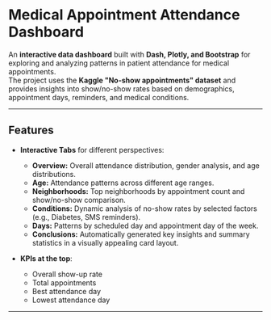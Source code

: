 # Medical Appointment Attendance Dashboard

An **interactive data dashboard** built with **Dash, Plotly, and Bootstrap** for exploring and analyzing patterns in patient attendance for medical appointments.  
The project uses the **Kaggle "No-show appointments" dataset** and provides insights into show/no-show rates based on demographics, appointment days, reminders, and medical conditions.

---

##  Features

- **Interactive Tabs** for different perspectives:
  - **Overview:** Overall attendance distribution, gender analysis, and age distributions.  
  - **Age:** Attendance patterns across different age ranges.  
  - **Neighborhoods:** Top neighborhoods by appointment count and show/no-show comparison.  
  - **Conditions:** Dynamic analysis of no-show rates by selected factors (e.g., Diabetes, SMS reminders).  
  - **Days:** Patterns by scheduled day and appointment day of the week.  
  - **Conclusions:** Automatically generated key insights and summary statistics in a visually appealing card layout.  

- **KPIs at the top**:  
  - Overall show-up rate  
  - Total appointments  
  - Best attendance day  
  - Lowest attendance day  

---

